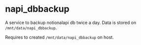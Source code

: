 # napi_dbbackup

A service to backup notionalapi db twice a day. Data is stored on `/mnt/data/napi_dbbackup`.

Requires to created `/mnt/data/napi_dbbackup` on host.